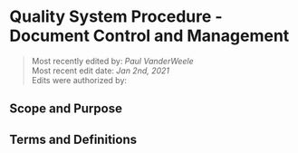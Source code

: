 # Quality System Procedure - Document Control and Management

>Most recently edited by: *Paul VanderWeele*  
>Most recent edit date: *Jan 2nd, 2021*  
>Edits were authorized by:  

## Scope and Purpose

## Terms and Definitions
